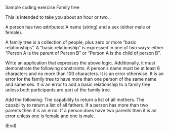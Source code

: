 
Sample coding exercise
Family tree

This is intended to take you about an hour or two.

A person has two attributes: A name (string) and a sex (either male or female).

A family tree is a collection of people, plus zero or more “basic relationships”. A “basic relationship” is expressed in one of two ways: either “Person A is the parent of Person B” or “Person A is the child of person B”.

Write an application that expresses the above logic. Additionally, it must demonstrate the following constraints:
A person’s name must be at least 6 characters and no more than 100 characters. It is an error otherwise.
It is an error for the family tree to have more than one person of the same name and same sex.
It is an error to add a basic relationship to a family tree unless both participants are part of the family tree.

Add the following:
The capability to return a list of all mothers.
The capability to return a list of all fathers.
If a person has more than two parents then it is an error. If a person does have two parents then it is an error unless one is female and one is male.

(End)

